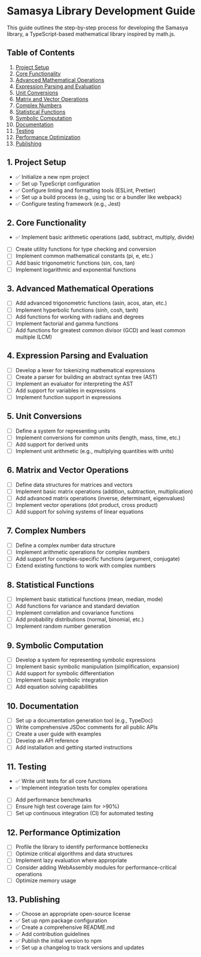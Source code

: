 # Samasya Library Development Guide

This guide outlines the step-by-step process for developing the Samasya library, a TypeScript-based mathematical library inspired by math.js.

## Table of Contents

1. [Project Setup](#1-project-setup)
2. [Core Functionality](#2-core-functionality)
3. [Advanced Mathematical Operations](#3-advanced-mathematical-operations)
4. [Expression Parsing and Evaluation](#4-expression-parsing-and-evaluation)
5. [Unit Conversions](#5-unit-conversions)
6. [Matrix and Vector Operations](#6-matrix-and-vector-operations)
7. [Complex Numbers](#7-complex-numbers)
8. [Statistical Functions](#8-statistical-functions)
9. [Symbolic Computation](#9-symbolic-computation)
10. [Documentation](#10-documentation)
11. [Testing](#11-testing)
12. [Performance Optimization](#12-performance-optimization)
13. [Publishing](#13-publishing)

## 1. Project Setup

- ✅ Initialize a new npm project
- ✅ Set up TypeScript configuration
- ✅ Configure linting and formatting tools (ESLint, Prettier)
- ✅ Set up a build process (e.g., using tsc or a bundler like webpack)
- ✅ Configure testing framework (e.g., Jest)

## 2. Core Functionality

- ✅ Implement basic arithmetic operations (add, subtract, multiply, divide)
- [ ] Create utility functions for type checking and conversion
- [ ] Implement common mathematical constants (pi, e, etc.)
- [ ] Add basic trigonometric functions (sin, cos, tan)
- [ ] Implement logarithmic and exponential functions

## 3. Advanced Mathematical Operations

- [ ] Add advanced trigonometric functions (asin, acos, atan, etc.)
- [ ] Implement hyperbolic functions (sinh, cosh, tanh)
- [ ] Add functions for working with radians and degrees
- [ ] Implement factorial and gamma functions
- [ ] Add functions for greatest common divisor (GCD) and least common multiple (LCM)

## 4. Expression Parsing and Evaluation

- [ ] Develop a lexer for tokenizing mathematical expressions
- [ ] Create a parser for building an abstract syntax tree (AST)
- [ ] Implement an evaluator for interpreting the AST
- [ ] Add support for variables in expressions
- [ ] Implement function support in expressions

## 5. Unit Conversions

- [ ] Define a system for representing units
- [ ] Implement conversions for common units (length, mass, time, etc.)
- [ ] Add support for derived units
- [ ] Implement unit arithmetic (e.g., multiplying quantities with units)

## 6. Matrix and Vector Operations

- [ ] Define data structures for matrices and vectors
- [ ] Implement basic matrix operations (addition, subtraction, multiplication)
- [ ] Add advanced matrix operations (inverse, determinant, eigenvalues)
- [ ] Implement vector operations (dot product, cross product)
- [ ] Add support for solving systems of linear equations

## 7. Complex Numbers

- [ ] Define a complex number data structure
- [ ] Implement arithmetic operations for complex numbers
- [ ] Add support for complex-specific functions (argument, conjugate)
- [ ] Extend existing functions to work with complex numbers

## 8. Statistical Functions

- [ ] Implement basic statistical functions (mean, median, mode)
- [ ] Add functions for variance and standard deviation
- [ ] Implement correlation and covariance functions
- [ ] Add probability distributions (normal, binomial, etc.)
- [ ] Implement random number generation

## 9. Symbolic Computation

- [ ] Develop a system for representing symbolic expressions
- [ ] Implement basic symbolic manipulation (simplification, expansion)
- [ ] Add support for symbolic differentiation
- [ ] Implement basic symbolic integration
- [ ] Add equation solving capabilities

## 10. Documentation

- [ ] Set up a documentation generation tool (e.g., TypeDoc)
- [ ] Write comprehensive JSDoc comments for all public APIs
- [ ] Create a user guide with examples
- [ ] Develop an API reference
- [ ] Add installation and getting started instructions

## 11. Testing

- ✅ Write unit tests for all core functions
- ✅ Implement integration tests for complex operations
- [ ] Add performance benchmarks
- [ ] Ensure high test coverage (aim for >90%)
- [ ] Set up continuous integration (CI) for automated testing

## 12. Performance Optimization

- [ ] Profile the library to identify performance bottlenecks
- [ ] Optimize critical algorithms and data structures
- [ ] Implement lazy evaluation where appropriate
- [ ] Consider adding WebAssembly modules for performance-critical operations
- [ ] Optimize memory usage

## 13. Publishing

- ✅ Choose an appropriate open-source license
- ✅ Set up npm package configuration
- ✅ Create a comprehensive README.md
- ✅ Add contribution guidelines
- ✅ Publish the initial version to npm
- ✅ Set up a changelog to track versions and updates


